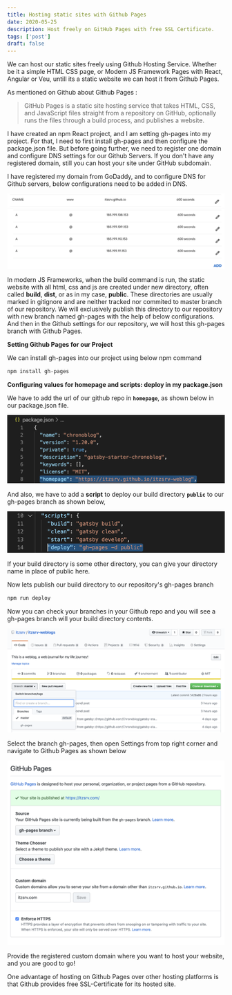 ```yaml
---
title: Hosting static sites with Github Pages
date: 2020-05-25
description: Host freely on GitHub Pages with free SSL Certificate.
tags: ['post']
draft: false
---
```


We can host our static sites freely using Github Hosting Service. Whether be it a simple HTML CSS page, or Modern JS Framework Pages with React, Angular or Veu, untill its a static website we can host it from Github Pages. 

As mentioned on Github about Github Pages :

>GitHub Pages is a static site hosting service that takes HTML, CSS, and JavaScript files straight from a repository on GitHub, optionally runs the files through a build process, and publishes a website.

I have created an npm React project, and I am setting gh-pages into my project. For that, I need to first install gh-pages and then configure the package.json file. But before going further, we need to register one domain and configure DNS settings for our Github Servers. If you don't have any registered domain, still you can host your site under GitHub subdomain.

I have registered my domain from GoDaddy, and to configure DNS for Github servers, below configurations need to be added in DNS.

![image-in-post-gd-1.png](./image-in-post-gd-1.png)
![image-in-post-gd-2.png](./image-in-post-gd-2.png)

In modern JS Frameworks, when the build command is run, the static website with all html, css and js are created under new directory, often called **build**, **dist**, or as in my case, **public**. These directories are usually marked in gitignore and are neither tracked nor commited to master branch of our repository. We will exclusively publish this directory to our repository with new branch named gh-pages with the help of below configurations. And then in the Github settings for our repository, we will host this gh-pages branch with Github Pages.

**Setting Github Pages for our Project**

We can install gh-pages into our project using below npm command
```js
npm install gh-pages
```

**Configuring values for homepage and scripts: deploy in my package.json**

We have to add the url of our github repo in **`homepage`**, as shown below in our package.json file.

![image-in-post-homepageValue.png](./image-in-post-homepageValue.png)

And also, we have to add a **script** to deploy our build directory **`public`** to our gh-pages branch as shown below,

![image-in-post.jpg](./image-in-post-script.jpg)

If your build directory is some other directory, you can give your directory name in place of public here. 

Now lets publish our build directory to our repository's gh-pages branch

```js
npm run deploy
```
Now you can check your branches in your Github repo and you will see a gh-pages branch will your build directory contents.

![image-in-post-gh-pages.png](./image-in-post-gh-pages.png)

Select the branch gh-pages, then open Settings from top right corner and navigate to Github Pages as shown below

![image-in-post-GP.png](./image-in-post-GP.png)

Provide the registered custom domain where you want to host your website, and you are good to go!  

One advantage of hosting on Github Pages over other hosting platforms is that Github provides free SSL-Certificate for its hosted site.


